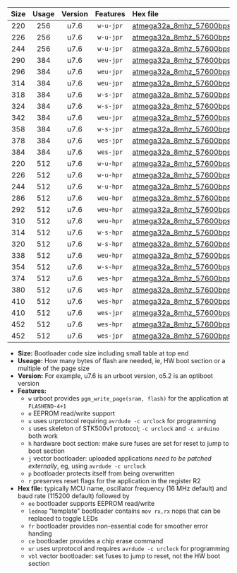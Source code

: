 |Size|Usage|Version|Features|Hex file|
|:-:|:-:|:-:|:-:|:--|
|220|256|u7.6|`w-u-jpr`|[atmega32a_8mhz_57600bps_ur_vbl.hex](https://raw.githubusercontent.com/stefanrueger/urboot/main//atmega32a_8mhz_57600bps_ur_vbl.hex)|
|226|256|u7.6|`w-u-jpr`|[atmega32a_8mhz_57600bps_lednop_ur_vbl.hex](https://raw.githubusercontent.com/stefanrueger/urboot/main//atmega32a_8mhz_57600bps_lednop_ur_vbl.hex)|
|244|256|u7.6|`w-u-jpr`|[atmega32a_8mhz_57600bps_lednop_fr_ur_vbl.hex](https://raw.githubusercontent.com/stefanrueger/urboot/main//atmega32a_8mhz_57600bps_lednop_fr_ur_vbl.hex)|
|290|384|u7.6|`weu-jpr`|[atmega32a_8mhz_57600bps_ee_ur_vbl.hex](https://raw.githubusercontent.com/stefanrueger/urboot/main//atmega32a_8mhz_57600bps_ee_ur_vbl.hex)|
|296|384|u7.6|`weu-jpr`|[atmega32a_8mhz_57600bps_ee_lednop_ur_vbl.hex](https://raw.githubusercontent.com/stefanrueger/urboot/main//atmega32a_8mhz_57600bps_ee_lednop_ur_vbl.hex)|
|314|384|u7.6|`weu-jpr`|[atmega32a_8mhz_57600bps_ee_lednop_fr_ur_vbl.hex](https://raw.githubusercontent.com/stefanrueger/urboot/main//atmega32a_8mhz_57600bps_ee_lednop_fr_ur_vbl.hex)|
|318|384|u7.6|`w-s-jpr`|[atmega32a_8mhz_57600bps_vbl.hex](https://raw.githubusercontent.com/stefanrueger/urboot/main//atmega32a_8mhz_57600bps_vbl.hex)|
|324|384|u7.6|`w-s-jpr`|[atmega32a_8mhz_57600bps_lednop_vbl.hex](https://raw.githubusercontent.com/stefanrueger/urboot/main//atmega32a_8mhz_57600bps_lednop_vbl.hex)|
|342|384|u7.6|`weu-jpr`|[atmega32a_8mhz_57600bps_ee_lednop_fr_ce_ur_vbl.hex](https://raw.githubusercontent.com/stefanrueger/urboot/main//atmega32a_8mhz_57600bps_ee_lednop_fr_ce_ur_vbl.hex)|
|358|384|u7.6|`w-s-jpr`|[atmega32a_8mhz_57600bps_lednop_fr_vbl.hex](https://raw.githubusercontent.com/stefanrueger/urboot/main//atmega32a_8mhz_57600bps_lednop_fr_vbl.hex)|
|378|384|u7.6|`wes-jpr`|[atmega32a_8mhz_57600bps_ee_vbl.hex](https://raw.githubusercontent.com/stefanrueger/urboot/main//atmega32a_8mhz_57600bps_ee_vbl.hex)|
|384|384|u7.6|`wes-jpr`|[atmega32a_8mhz_57600bps_ee_lednop_vbl.hex](https://raw.githubusercontent.com/stefanrueger/urboot/main//atmega32a_8mhz_57600bps_ee_lednop_vbl.hex)|
|220|512|u7.6|`w-u-hpr`|[atmega32a_8mhz_57600bps_ur.hex](https://raw.githubusercontent.com/stefanrueger/urboot/main//atmega32a_8mhz_57600bps_ur.hex)|
|226|512|u7.6|`w-u-hpr`|[atmega32a_8mhz_57600bps_lednop_ur.hex](https://raw.githubusercontent.com/stefanrueger/urboot/main//atmega32a_8mhz_57600bps_lednop_ur.hex)|
|244|512|u7.6|`w-u-hpr`|[atmega32a_8mhz_57600bps_lednop_fr_ur.hex](https://raw.githubusercontent.com/stefanrueger/urboot/main//atmega32a_8mhz_57600bps_lednop_fr_ur.hex)|
|286|512|u7.6|`weu-hpr`|[atmega32a_8mhz_57600bps_ee_ur.hex](https://raw.githubusercontent.com/stefanrueger/urboot/main//atmega32a_8mhz_57600bps_ee_ur.hex)|
|292|512|u7.6|`weu-hpr`|[atmega32a_8mhz_57600bps_ee_lednop_ur.hex](https://raw.githubusercontent.com/stefanrueger/urboot/main//atmega32a_8mhz_57600bps_ee_lednop_ur.hex)|
|310|512|u7.6|`weu-hpr`|[atmega32a_8mhz_57600bps_ee_lednop_fr_ur.hex](https://raw.githubusercontent.com/stefanrueger/urboot/main//atmega32a_8mhz_57600bps_ee_lednop_fr_ur.hex)|
|314|512|u7.6|`w-s-hpr`|[atmega32a_8mhz_57600bps.hex](https://raw.githubusercontent.com/stefanrueger/urboot/main//atmega32a_8mhz_57600bps.hex)|
|320|512|u7.6|`w-s-hpr`|[atmega32a_8mhz_57600bps_lednop.hex](https://raw.githubusercontent.com/stefanrueger/urboot/main//atmega32a_8mhz_57600bps_lednop.hex)|
|338|512|u7.6|`weu-hpr`|[atmega32a_8mhz_57600bps_ee_lednop_fr_ce_ur.hex](https://raw.githubusercontent.com/stefanrueger/urboot/main//atmega32a_8mhz_57600bps_ee_lednop_fr_ce_ur.hex)|
|354|512|u7.6|`w-s-hpr`|[atmega32a_8mhz_57600bps_lednop_fr.hex](https://raw.githubusercontent.com/stefanrueger/urboot/main//atmega32a_8mhz_57600bps_lednop_fr.hex)|
|374|512|u7.6|`wes-hpr`|[atmega32a_8mhz_57600bps_ee.hex](https://raw.githubusercontent.com/stefanrueger/urboot/main//atmega32a_8mhz_57600bps_ee.hex)|
|380|512|u7.6|`wes-hpr`|[atmega32a_8mhz_57600bps_ee_lednop.hex](https://raw.githubusercontent.com/stefanrueger/urboot/main//atmega32a_8mhz_57600bps_ee_lednop.hex)|
|410|512|u7.6|`wes-hpr`|[atmega32a_8mhz_57600bps_ee_lednop_fr.hex](https://raw.githubusercontent.com/stefanrueger/urboot/main//atmega32a_8mhz_57600bps_ee_lednop_fr.hex)|
|410|512|u7.6|`wes-jpr`|[atmega32a_8mhz_57600bps_ee_lednop_fr_vbl.hex](https://raw.githubusercontent.com/stefanrueger/urboot/main//atmega32a_8mhz_57600bps_ee_lednop_fr_vbl.hex)|
|452|512|u7.6|`wes-hpr`|[atmega32a_8mhz_57600bps_ee_lednop_fr_ce.hex](https://raw.githubusercontent.com/stefanrueger/urboot/main//atmega32a_8mhz_57600bps_ee_lednop_fr_ce.hex)|
|452|512|u7.6|`wes-jpr`|[atmega32a_8mhz_57600bps_ee_lednop_fr_ce_vbl.hex](https://raw.githubusercontent.com/stefanrueger/urboot/main//atmega32a_8mhz_57600bps_ee_lednop_fr_ce_vbl.hex)|

- **Size:** Bootloader code size including small table at top end
- **Useage:** How many bytes of flash are needed, ie, HW boot section or a multiple of the page size
- **Version:** For example, u7.6 is an urboot version, o5.2 is an optiboot version
- **Features:**
  + `w` urboot provides `pgm_write_page(sram, flash)` for the application at `FLASHEND-4+1`
  + `e` EEPROM read/write support
  + `u` uses urprotocol requiring `avrdude -c urclock` for programming
  + `s` uses skeleton of STK500v1 protocol; `-c urclock` and `-c arduino` both work
  + `h` hardware boot section: make sure fuses are set for reset to jump to boot section
  + `j` vector bootloader: uploaded applications *need to be patched externally*, eg, using `avrdude -c urclock`
  + `p` bootloader protects itself from being overwritten
  + `r` preserves reset flags for the application in the register R2
- **Hex file:** typically MCU name, oscillator frequency (16 MHz default) and baud rate (115200 default) followed by
  + `ee` bootloader supports EEPROM read/write
  + `lednop` "template" bootloader contains `mov rx,rx` nops that can be replaced to toggle LEDs
  + `fr` bootloader provides non-essential code for smoother error handing
  + `ce` bootloader provides a chip erase command
  + `ur` uses urprotocol and requires `avrdude -c urclock` for programming
  + `vbl` vector bootloader: set fuses to jump to reset, not the HW boot section
